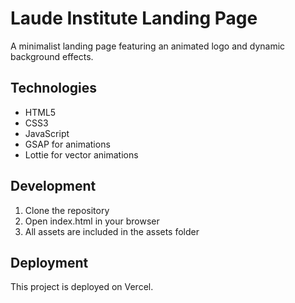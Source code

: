 # Laude Institute Landing Page

A minimalist landing page featuring an animated logo and dynamic background effects.

## Technologies
- HTML5
- CSS3
- JavaScript
- GSAP for animations
- Lottie for vector animations

## Development
1. Clone the repository
2. Open index.html in your browser
3. All assets are included in the assets folder

## Deployment
This project is deployed on Vercel. 